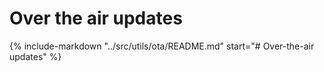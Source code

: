 # Over the air updates

{%
    include-markdown "../src/utils/ota/README.md"
    start="# Over-the-air updates"
%}
